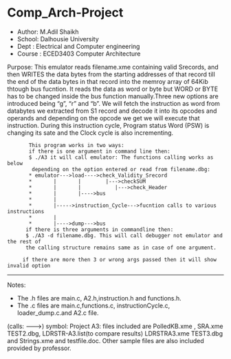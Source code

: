 # Comp_Arch-Project

 * Author: M.Adil Shaikh
 * School: Dalhousie University
 * Dept : Electrical and Computer engineering
 * Course : ECED3403 Computer Architecture
  
  Purpose: This emulator reads filename.xme containing valid Srecords,
           and then WRITES the data bytes from the starting addresses of that 
           record till the end of the data bytes in that record into the memroy
           array of 64Kib thtough bus fucntion. It reads the data as word or byte but
           WORD or BYTE has to be changed inside the bus function manually.Three new 
           options are introduced being “g”, “r” and “b”. We will fetch the instruction
           as word from databytes we extracted from S1 record and decode it into its opcodes 
           and operands and depending on the opcode we get we will execute that instruction.
           During this instruction cycle, Program status Word (PSW) is changing its sate and the
           Clock cycle is also incrementing.
      
           This program works in two ways: 
           if there is one argument in command line then:
           $ ./A3 it will call emulator: The functions calling works as below
            depending on the option entered or read from filename.dbg:
           * emulator--->load---->check_Validity_Srecord
           *       |       |        |--->checkSUM 
           *       |       |           |--->check_Header
           *       |       |---->bus 
           *       |       
           *       |----->instruction_Cycle--->fucntion calls to various instructions                
           *       |
           *       |---->dump--->bus 
          if there is three arguments in commandline then:
          $ ./A3 -d filename.dbg. This will call debugger not emulator and the rest of
          the calling structure remains same as in case of one argument.
          
         if there are more then 3 or wrong args passed then it will show invalid option
           
   ----------------------------------------------------------------------------------------------
	 
  Notes:  
  * The .h files are main.c, A2.h,instruction.h and functions.h.
  * The .c files are main.c,functions.c, instructionCycle.c, loader_dump.c.and A2.c file.
 
  (calls: --->) symbol:
  Project A3: files included are PolledKB.xme , SRA.xme TEST2.dbg, LDRSTR-A3.list(to compare results) 
              LDRSTRA3.xme TEST3.dbg and Strings.xme and testfile.doc.
              Other sample files are also included provided by professor.
 
 
